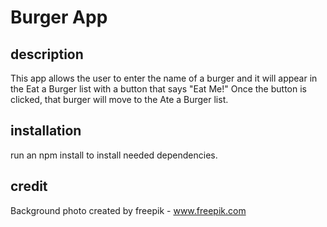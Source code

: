 # Burger App

## description
This app allows the user to enter the name of a burger and it will appear in the Eat a Burger list with a button that says "Eat Me!" Once the button is clicked, that burger will move to the Ate a Burger list. 

## installation
run an npm install to install needed dependencies. 

## credit

Background photo created by freepik - www.freepik.com